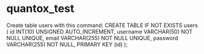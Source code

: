 # quantox_test

Create table users with this command: CREATE TABLE IF NOT EXISTS users
( id INT(10) UNSIGNED AUTO_INCREMENT, username VARCHAR(50) NOT NULL UNIQUE, email VARCHAR(255) NOT NULL UNIQUE, password VARCHAR(255) NOT NULL, PRIMARY KEY (id) );
